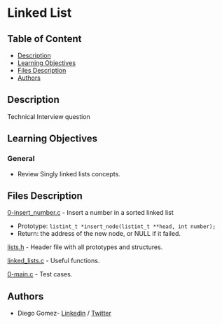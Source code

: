 # Linked List

## Table of Content
* [Description](#description)
* [Learning Objectives](#learning-objectives)
* [Files Description](#files-description)
* [Authors](#authors)

## Description
Technical Interview question


## Learning Objectives
### General

- Review Singly linked lists concepts.


## Files Description
[0-insert_number.c](0-insert_number.c) - Insert a number in a sorted linked list
- Prototype: `listint_t *insert_node(listint_t **head, int number);`
- Return: the address of the new node, or NULL if it failed.

[lists.h](lists.h) - Header file with all prototypes and structures.

[linked_lists.c](linked_lists.c) - Useful functions.

[0-main.c](0-main.c) - Test cases.

## Authors
* Diego Gomez- [Linkedin](https://www.linkedin.com/in/diego-g%C3%B3mez-8861b61a1/) / [Twitter](https://twitter.com/dagomez2530)

